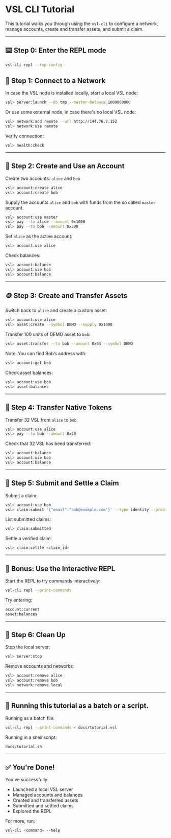 # VSL CLI Tutorial

This tutorial walks you through using the `vsl-cli` to configure a network, manage accounts, create and transfer assets, and submit a claim.

---

## ⌨️ Step 0: Enter the REPL mode

```bash
vsl-cli repl --tmp-config
```

## 🔌 Step 1: Connect to a Network

In case the VSL node is installed locally, start a local VSL node:

```bash
vsl> server:launch --db tmp --master-balance 1000000000
```

Or use some external node, in case there's no local VSL node:

```bash
vsl> network:add remote --url http://144.76.7.152
vsl> network:use remote
```

Verify connection:

```bash
vsl> health:check
```

---

## 👤 Step 2: Create and Use an Account

Create two accounts: `alice` and `bob`

```bash
vsl> account:create alice
vsl> account:create bob
```

Supply the accounts `alice` and `bob` with funds
from the so called `master` account.

```bash
vsl> account:use master
vsl> pay --to alice --amount 0x1000
vsl> pay --to bob --amount 0x500
```

Set `alice` as the active account:

```bash
vsl> account:use alice
```

Check balances:

```bash
vsl> account:balance
vsl> account:use bob
vsl> account:balance
```

---

## 🪙 Step 3: Create and Transfer Assets

Switch back to `alice` and create a custom asset:

```bash
vsl> account:use alice
vsl> asset:create --symbol DEMO --supply 0x1000
```

Transfer 100 units of DEMO asset to `bob`:

```bash
vsl> asset:transfer --to bob --amount 0x64 --symbol DEMO
```

Note: You can find Bob’s address with:

```bash
vsl> account:get bob
```

Check asset balances:

```bash
vsl> account:use bob
vsl> asset:balances
```

---

## 💸 Step 4: Transfer Native Tokens

Transfer 32 VSL from `alice` to `bob`:

```bash
vsl> account:use alice
vsl> pay --to bob --amount 0x20
```

Check that 32 VSL has beed transferred:

```bash
vsl> account:balance
vsl> account:use bob
vsl> account:balance
```

---

## 🧶 Step 5: Submit and Settle a Claim

Submit a claim:

```bash
vsl> account:use bob
vsl> claim:submit '{"email":"bob@example.com"}' --type identity --proof 0xabc123
```

List submitted claims:

```bash
vsl> claim:submitted
```

Settle a verified claim:

```bash
vsl> claim:settle <claim_id>
```

---

## 🧠 Bonus: Use the Interactive REPL

Start the REPL to try commands interactively:

```bash
vsl-cli repl --print-commands
```

Try entering:

```bash
account:current
asset:balances
```

---

## 🧹 Step 6: Clean Up

Stop the local server:

```bash
vsl> server:stop
```

Remove accounts and networks:

```bash
vsl> account:remove alice
vsl> account:remove bob
vsl> network:remove local
```

---

## 🐚 Running this tutorial as a batch or a script.

Running as a batch file:
```bash
vsl-cli repl --print-commands < docs/tutorial.vsl
```

Running in a shell script:
```bash
docs/tutorial.sh 
```

---

## ✅ You're Done!

You've successfully:

- Launched a local VSL server
- Managed accounts and balances
- Created and transferred assets
- Submitted and settled claims
- Explored the REPL

For more, run:

```bash
vsl-cli <command> --help
```

